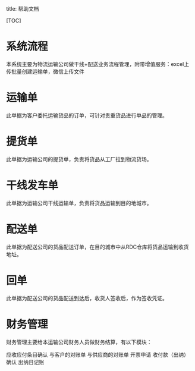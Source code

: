 title: 帮助文档

[TOC]

系统流程
=========================== 

本系统主要为物流运输公司做干线+配送业务流程管理，附带增值服务：excel上传批量创建运输单，微信上传文件

运输单
=========================== 

此单据为客户委托运输货品的订单，可针对贵重货品进行单品的管理。

提货单
===========================

此单据为运输公司的提货单，负责将货品从工厂拉到物流货场。

干线发车单
===========================

此单据为运输公司干线运输单，负责将货品运输到目的地城市。

配送单
===========================

此单据为配送公司的货品配送订单，在目的城市中从RDC仓库将货品运输到收货地址。

回单
===========================

此单据为配送公司的货品配送到达后，收货人签收后，作为签收凭证。

财务管理
===========================

财务管理主要给本运输公司财务人员做财务结算，有以下模块：

应收应付条目确认
与客户的对账单
与供应商的对账单
开票申请
收付款（出纳）确认
出纳日记账
